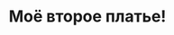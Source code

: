 ---
title:  "Моё второе платье!"
description: "Вот такое вот красивенькое платье!"
main_img: "assets/images/2.jpg"
---